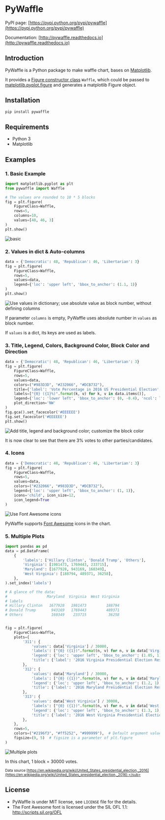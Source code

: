 # PyWaffle

PyPI page: [https://pypi.python.org/pypi/pywaffle](https://pypi.python.org/pypi/pywaffle)

Documentation: [http://pywaffle.readthedocs.io](http://pywaffle.readthedocs.io)

## Introduction

PyWaffle is a Python package to make waffle chart, bases on [Matplotlib](https://matplotlib.org/).

It provides a [Figure constructor class](https://matplotlib.org/gallery/subplots_axes_and_figures/custom_figure_class.html) `Waffle`, which could be passed to [matplotlib.pyplot.figure](https://matplotlib.org/api/_as_gen/matplotlib.pyplot.figure.html) and generates a matplotlib Figure object.

## Installation

```python
pip install pywaffle
```

## Requirements

* Python 3
* Matplotlib

## Examples

### 1. Basic Example

```python
import matplotlib.pyplot as plt
from pywaffle import Waffle
```

```python
# The values are rounded to 10 * 5 blocks
fig = plt.figure(
    FigureClass=Waffle, 
    rows=5, 
    columns=10, 
    values=[48, 46, 3]
)
plt.show()
```

![basic](examples/basic.svg)

### 2. Values in dict & Auto-columns

```python
data = {'Democratic': 48, 'Republican': 46, 'Libertarian': 3}
fig = plt.figure(
    FigureClass=Waffle, 
    rows=5, 
    values=data, 
    legend={'loc': 'upper left', 'bbox_to_anchor': (1.1, 1)}
)
plt.show()
```

![Use values in dictionary; use absolute value as block number, without defining columns](examples/absolute_block_numbers.svg)

If parameter `columns` is empty, PyWaffle uses absolute number in `values` as block number.

If `values` is a dict, its keys are used as labels.

### 3. Title, Legend, Colors, Background Color, Block Color and Direction

```python
data = {'Democratic': 48, 'Republican': 46, 'Libertarian': 3}
fig = plt.figure(
    FigureClass=Waffle, 
    rows=5, 
    values=data, 
    colors=("#983D3D", "#232066", "#DCB732"),
    title={'label': 'Vote Percentage in 2016 US Presidential Election', 'loc': 'left'},
    labels=["{0} ({1}%)".format(k, v) for k, v in data.items()],
    legend={'loc': 'lower left', 'bbox_to_anchor': (0, -0.4), 'ncol': len(data), 'framealpha': 0},
    plot_direction='NW'
)
fig.gca().set_facecolor('#EEEEEE')
fig.set_facecolor('#EEEEEE')
plt.show()
```

![Add title, legend and background color; customize the block color](examples/title_and_legend.svg)

It is now clear to see that there are 3% votes to other parties/candidates.

### 4. Icons

```python
data = {'Democratic': 48, 'Republican': 46, 'Libertarian': 3}
fig = plt.figure(
    FigureClass=Waffle, 
    rows=5, 
    values=data, 
    colors=("#232066", "#983D3D", "#DCB732"),
    legend={'loc': 'upper left', 'bbox_to_anchor': (1, 1)},
    icons='child', icon_size=12, 
    icon_legend=True
)
```
    
![Use Font Awesome icons](examples/fontawesome.svg)

PyWaffle supports [Font Awesome](http://fontawesome.io/) icons in the chart.

### 5. Multiple Plots

```python
import pandas as pd
data = pd.DataFrame(
    {
        'labels': ['Hillary Clinton', 'Donald Trump', 'Others'],
        'Virginia': [1981473, 1769443, 233715],
        'Maryland': [1677928, 943169, 160349],
        'West Virginia': [188794, 489371, 36258],
    },
).set_index('labels')

# A glance of the data:
#                  Maryland  Virginia  West Virginia
# labels                                            
# Hillary Clinton   1677928   1981473         188794
# Donald Trump       943169   1769443         489371
# Others             160349    233715          36258


fig = plt.figure(
    FigureClass=Waffle,
    plots={
        '311': {
            'values': data['Virginia'] / 30000,
            'labels': ["{0} ({1})".format(n, v) for n, v in data['Virginia'].items()],
            'legend': {'loc': 'upper left', 'bbox_to_anchor': (1.05, 1), 'fontsize': 8},
            'title': {'label': '2016 Virginia Presidential Election Results', 'loc': 'left'}
        },
        '312': {
            'values': data['Maryland'] / 30000,
            'labels': ["{0} ({1})".format(n, v) for n, v in data['Maryland'].items()],
            'legend': {'loc': 'upper left', 'bbox_to_anchor': (1.2, 1), 'fontsize': 8},
            'title': {'label': '2016 Maryland Presidential Election Results', 'loc': 'left'}
        },
        '313': {
            'values': data['West Virginia'] / 30000,
            'labels': ["{0} ({1})".format(n, v) for n, v in data['West Virginia'].items()],
            'legend': {'loc': 'upper left', 'bbox_to_anchor': (1.3, 1), 'fontsize': 8},
            'title': {'label': '2016 West Virginia Presidential Election Results', 'loc': 'left'}
        },
    },
    rows=5,
    colors=("#2196f3", "#ff5252", "#999999"),  # Default argument values for subplots
    figsize=(9, 5)  # figsize is a parameter of plt.figure
)
```
    
![Multiple plots](examples/multiple_plots.svg)

In this chart, 1 block = 30000 votes.

<sub>Data source [https://en.wikipedia.org/wiki/United_States_presidential_election,_2016](https://en.wikipedia.org/wiki/United_States_presidential_election,_2016).</sub>


## License

* PyWaffle is under MIT license, see `LICENSE` file for the details.
* The Font Awesome font is licensed under the SIL OFL 1.1: http://scripts.sil.org/OFL
